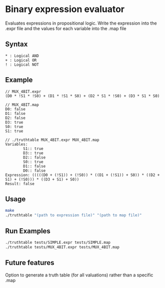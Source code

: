 # Binary expression evaluator

Evaluates expressions in propositional logic.
Write the expression into the .expr file and the values for each variable into the .map file

## Syntax
```
* : Logical AND
+ : Logical OR
! : Logical NOT
```

## Example
```
// MUX_4BIT.expr
(D0 * !S1 * !S0) + (D1 * !S1 * S0) + (D2 * S1 * !S0) + (D3 * S1 * S0)

// MUX_4BIT.map
D0: false
D1: false
D2: false
D3: true
S0: true
S1: true

// ./truthtable MUX_4BIT.expr MUX_4BIT.map
Variables:
        S1:: true
        D3:: true
        D2:: false
        S0:: true
        D1:: false
        D0:: false
Expression: (((((D0 + (!S1)) + (!S0)) * ((D1 + (!S1)) + S0)) * ((D2 + S1) + (!S0))) * ((D3 + S1) + S0))
Result: false
```

## Usage
```bash
make
./truthtable "(path to expression file)" "(path to map file)"
```
## Run Examples
```bash
./truthtable tests/SIMPLE.expr tests/SIMPLE.map
./truthtable tests/MUX_4BIT.expr tests/MUX_4BIT.map
```

## Future features
Option to generate a truth table (for all valuations) rather than a specific .map
